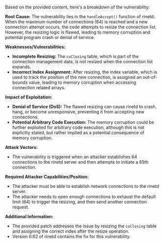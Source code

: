 Based on the provided content, here's a breakdown of the vulnerability:

**Root Cause:**
The vulnerability lies in the `handleAccept()` function of rinetd. When the maximum number of connections (64) is reached and a new connection attempt occurs, the code attempts to resize the connection list. However, the resizing logic is flawed, leading to memory corruption and potential program crash or denial of service.

**Weaknesses/Vulnerabilities:**
*   **Incomplete Resizing:** The `coClosing` table, which is part of the connection management data, is not resized when the connection list expands.
*   **Incorrect Index Assignment:** After resizing, the index variable, which is used to track the position of the new connection, is assigned an out-of-bounds value, leading to memory corruption when accessing connection related arrays.

**Impact of Exploitation:**
*   **Denial of Service (DoS):** The flawed resizing can cause rinetd to crash, hang, or become unresponsive, preventing it from accepting new connections.
*   **Potential Arbitrary Code Execution:** The memory corruption could be further exploited for arbitrary code execution, although this is not explicitly stated, but rather implied as a potential consequence of memory corruption.

**Attack Vectors:**
*   The vulnerability is triggered when an attacker establishes 64 connections to the rinetd server and then attempts to initiate a 65th connection.

**Required Attacker Capabilities/Position:**
*   The attacker must be able to establish network connections to the rinetd server.
*   The attacker needs to open enough connections to exhaust the default limit (64) to trigger the resizing, and then send another connection request.

**Additional Information:**
*   The provided patch addresses the issue by resizing the `coClosing` table and assigning the correct index after the resize operation.
*   Version 0.62 of rinetd contains the fix for this vulnerability.